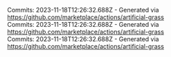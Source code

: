 Commits: 2023-11-18T12:26:32.688Z - Generated via https://github.com/marketplace/actions/artificial-grass
<br>
Commits: 2023-11-18T12:26:32.688Z - Generated via https://github.com/marketplace/actions/artificial-grass
<br>
Commits: 2023-11-18T12:26:32.688Z - Generated via https://github.com/marketplace/actions/artificial-grass
<br>
